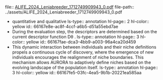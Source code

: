 file:: [ALIFE_2024_Leniabreeder_1712749909943_0.pdf](../assets/ALIFE_2024_Leniabreeder_1712749909943_0.pdf)
file-path:: ../assets/ALIFE_2024_Leniabreeder_1712749909943_0.pdf

- quantitative and qualitative
  ls-type:: annotation
  hl-page:: 2
  hl-color:: yellow
  id:: 66167e8e-ac8f-4ccf-a6b5-d51a55ebd7ae
- During the evaluation step, the descriptors are determined based on the current descriptor function Dθ .
  ls-type:: annotation
  hl-page:: 3
  hl-color:: yellow
  id:: 66167fae-dca3-4bb9-a003-96a4ca20d459
- This dynamic interaction between individuals and their niche definitions propels a continuous cycle of discovery, where the emergence of new individuals encourages the realignment of niche boundaries. This mechanism allows AURORA to adaptively define niches based on the evolving landscape of the population itself.
  ls-type:: annotation
  hl-page:: 3
  hl-color:: yellow
  id:: 66167fe5-03fc-4ea5-9b1b-20221ea585aa